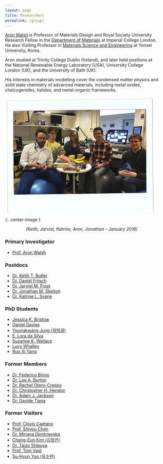```yaml
---
layout: page
title: Researchers 
permalink: /group/
---
```


[Aron Walsh](http://www.imperial.ac.uk/people/a.walsh) is Professor of Materials Design and Royal Society University Research Fellow in the [Department of Materials](https://www.imperial.ac.uk/engineering/departments/materials) at Imperial College London. 
He also Visiting Professor in [Materials Science and Engineering](http://mse.yonsei.ac.kr/eng/) at Yonsei University, Korea.

Aron studied at Trinity College Dublin (Ireland), and later held positions at the National Renewable Energy Laboratory (USA), University College London (UK), and the University of Bath (UK).

His interests in materials modelling cover the condensed matter physics 
and solid state chemistry of advanced materials, including 
metal oxides, chalcogenides, halides, and metal-organic frameworks. 

![](/assets/pdra_2016.jpg){: .center-image }
*<center>(Keith, Jarvist, Katrine, Aron, Jonathan - January 2016)</center>*

### Primary Investigator
- [Prof. Aron Walsh](https://scholar.google.co.uk/citations?user=Ktvn91gAAAAJ&hl=en)

### Postdocs
- [Dr. Keith T. Butler](https://scholar.google.co.uk/citations?user=eruLmgUAAAAJ&hl=en)
- [Dr. Daniel Fritsch](http://www.bath.ac.uk/person/1205975)
- [Dr. Jarvist M. Frost](https://scholar.google.co.uk/citations?user=qNlfsFEAAAAJ&hl=en)
- [Dr. Jonathan M. Skelton](https://scholar.google.co.uk/citations?user=FAK4WzwAAAAJ&hl=en)
- [Dr. Katrine L. Svane](https://scholar.google.co.uk/citations?user=1x7ZtTEAAAAJ&hl=en)

### PhD Students
- [Jessica K. Bristow](https://scholar.google.co.uk/citations?user=wP_frhsAAAAJ&hl=en)
- [Daniel Davies](http://www.bath.ac.uk/person/961144)
- [Youngkwang Jung (정영광)](https://scholar.google.co.kr/citations?user=gKwOFtUAAAAJ&hl=en)
- [E. Lora da Silva](https://scholar.google.co.uk/citations?user=VqvhWVoAAAAJ&hl=en)
- [Suzanne K. Wallace](https://scholar.google.co.uk/citations?user=sZ6ZWoAAAAAJ&hl=en)
- [Lucy Whalley](http://www.cdt-pv.org/user/profile/researcher/19/)
- [Ruo Xi Yang](https://scholar.google.co.uk/citations?user=Il_KFS8AAAAJ&hl=en)

### Former Members
- [Dr. Federico Brivio](https://scholar.google.co.uk/citations?user=epCA0qoAAAAJ&hl=en)
- [Dr. Lee A. Burton](https://scholar.google.co.uk/citations?user=fEp-jzkAAAAJ&hl=en)
- [Dr. Rachel Otero-Crespo](https://scholar.google.co.uk/citations?user=WQ2GSygAAAAJ&hl=en)
- [Dr. Christopher H. Hendon](https://scholar.google.co.uk/citations?user=0cqrNGkAAAAJ&hl=en)
- [Dr. Adam J. Jackson](https://scholar.google.co.uk/citations?user=0aWeSroAAAAJ&hl=en)
- [Dr. Davide Tiana](https://scholar.google.co.uk/citations?user=4VjMg_cAAAAJ&hl=en)

### Former Visitors
- [Prof. Clóvis Caetano](http://www.bv.fapesp.br/pt/pesquisador/34209/clovis-caetano/)
- [Prof. Shiyou Chen](https://scholar.google.co.uk/citations?user=ZGmDGb0AAAAJ&hl=en)
- [Dr. Mirjana Dimitrievska](https://scholar.google.co.uk/citations?user=ytV8eIQAAAAJ&hl=en)
- [Chang-Eun Kim (김창은)](https://scholar.google.co.uk/citations?user=20AziH8AAAAJ&hl=en)
- [Dr. Taizo Shibuya](https://scholar.google.com/citations?user=CGWpbEwAAAAJ&hl=ja)
- [Prof. Tom Vaid](https://scholar.google.com/citations?user=c_2f970AAAAJ&hl=en)
- [Su-Hyun Yoo (유수현)](https://scholar.google.co.uk/citations?user=VhIOTvcAAAAJ&hl=en)